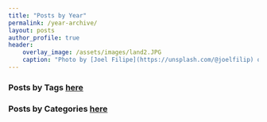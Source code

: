 ```yaml
---
title: "Posts by Year"
permalink: /year-archive/
layout: posts
author_profile: true
header:
    overlay_image: /assets/images/land2.JPG
    caption: "Photo by [Joel Filipe](https://unsplash.com/@joelfilip) on [Unsplash](https://unsplash.com)"
---
```


### Posts by <strong><i class="fas fa-fw fa-tags" aria-hidden="true"></i>  Tags [here](/tags)


### Posts by <strong><i class="fas fa-fw fa-tags" aria-hidden="true"></i>  Categories [here](/categories/)

